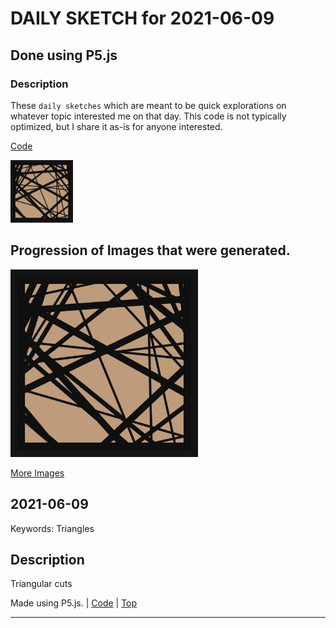 # DAILY SKETCH for 2021-06-09

## Done using P5.js

### Description

These `daily sketches` which are meant to be quick explorations     on whatever topic interested me on that day. This code is not typically optimized, but I share it as-is     for anyone interested.

[Code](2021-06-09) 

<img src = 'images/keep_2021-06-11-03-41-46.png' width = '100'> 

## Progression of Images that were generated.

<img src = 'images/keep_2021-06-11-03-41-46.png' width = '300'> 


[More Images](2021-06-09/images) 


 ## 2021-06-09
Keywords: Triangles
 

## Description 

 Triangular cuts
 

Made using P5.js. | [Code](2021/2021-06-09/) | [Top](#daily-sketches) 

-----

